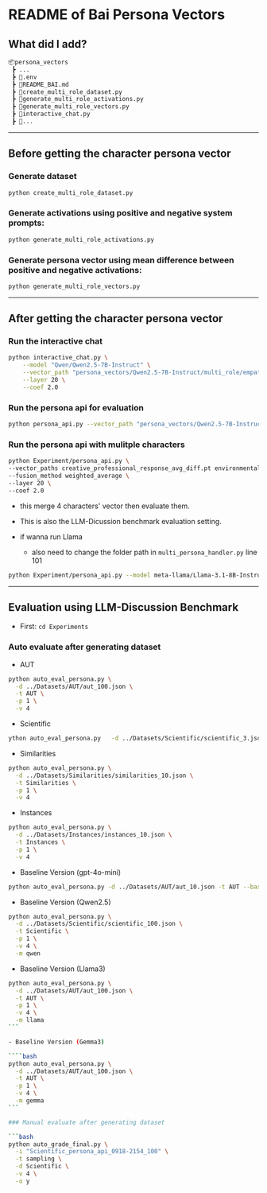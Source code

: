 # README of Bai Persona Vectors

## What did I add?

```bash
📦persona_vectors
 ┣ ...
 ┣ 📜.env
 ┣ 📜README_BAI.md
 ┣ 📜create_multi_role_dataset.py
 ┣ 📜generate_multi_role_activations.py
 ┣ 📜generate_multi_role_vectors.py
 ┣ 📜interactive_chat.py
 ┣ 📜...
```

---

## Before getting the character persona vector

### Generate dataset

```bash
python create_multi_role_dataset.py
```

### Generate activations using positive and negative system prompts:

```bash
python generate_multi_role_activations.py
```

### Generate persona vector using mean difference between positive and negative activations:

```bash
python generate_multi_role_vectors.py
```

---

## After getting the character persona vector

### Run the interactive chat

```bash
python interactive_chat.py \
    --model "Qwen/Qwen2.5-7B-Instruct" \
    --vector_path "persona_vectors/Qwen2.5-7B-Instruct/multi_role/empathetic_counselor_response_avg_diff.pt" \
    --layer 20 \
    --coef 2.0
```

### Run the persona api for evaluation

```bash
python persona_api.py --vector_path "persona_vectors/Qwen2.5-7B-Instruct/multi_role/academic_researcher_response_avg_diff.pt" --layer 20 --coef 2.0
```

### Run the persona api with mulitple characters

```bash
python Experiment/persona_api.py \
--vector_paths creative_professional_response_avg_diff.pt environmentalist_response_avg_diff.pt futurist_response_avg_diff.pt futurist_response_avg_diff.pt \
--fusion_method weighted_average \
--layer 20 \
--coef 2.0
```

- this merge 4 characters' vector then evaluate them.
- This is also the LLM-Dicussion benchmark evaluation setting.

- if wanna run Llama
  - also need to change the folder path in `multi_persona_handler.py` line 101

```bash
python Experiment/persona_api.py --model meta-llama/Llama-3.1-8B-Instruct --vector_paths creative_professional_response_avg_diff.pt environmentalist_response_avg_diff.pt futurist_response_avg_diff.pt futurist_response_avg_diff.pt --fusion_method weighted_average --layer 20 --coef 2.0
```

---

## Evaluation using LLM-Discussion Benchmark

- First: `cd Experiments`

### Auto evaluate after generating dataset

- AUT

```bash
python auto_eval_persona.py \
  -d ../Datasets/AUT/aut_100.json \
  -t AUT \
  -p 1 \
  -v 4
```

- Scientific

```bash
ython auto_eval_persona.py   -d ../Datasets/Scientific/scientific_3.json   -t Scientific   -p 1   -v 4
```

- Similarities

```bash
python auto_eval_persona.py \
  -d ../Datasets/Similarities/similarities_10.json \
  -t Similarities \
  -p 1 \
  -v 4
```

- Instances

```bash
python auto_eval_persona.py \
  -d ../Datasets/Instances/instances_10.json \
  -t Instances \
  -p 1 \
  -v 4
```

- Baseline Version (gpt-4o-mini)

```bash
python auto_eval_persona.py -d ../Datasets/AUT/aut_10.json -t AUT --baseline --openai_model gpt-3.5-turbo-0125
```

- Baseline Version (Qwen2.5)

```bash
python auto_eval_persona.py \
  -d ../Datasets/Scientific/scientific_100.json \
  -t Scientific \
  -p 1 \
  -v 4 \
  -m qwen
```

- Baseline Version (Llama3)

`````bash
python auto_eval_persona.py \
  -d ../Datasets/AUT/aut_100.json \
  -t AUT \
  -p 1 \
  -v 4 \
  -m llama
```

- Baseline Version (Gemma3)

````bash
python auto_eval_persona.py \
  -d ../Datasets/AUT/aut_100.json \
  -t AUT \
  -p 1 \
  -v 4 \
  -m gemma
```

### Manual evaluate after generating dataset

```bash
python auto_grade_final.py \
  -i "Scientific_persona_api_0918-2154_100" \
  -t sampling \
  -d Scientific \
  -v 4 \
  -o y
`````

